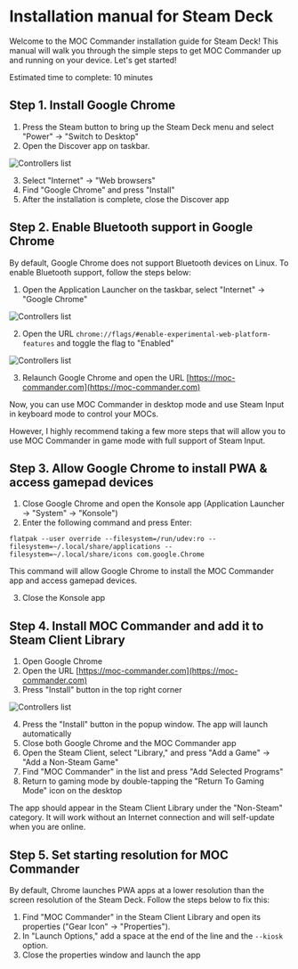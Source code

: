 # Installation manual for Steam Deck

Welcome to the MOC Commander installation guide for Steam Deck! This manual will walk you through the simple steps to get MOC Commander up and running on your device. Let's get started!

Estimated time to complete: 10 minutes

## Step 1. Install Google Chrome

1. Press the Steam button to bring up the Steam Deck menu and select "Power" -> "Switch to Desktop"
2. Open the Discover app on taskbar.

![Controllers list](https://raw.github.com/nvsukhanov/nvsukhanov.github.io/main/moc-commander/sd-manual/discover-app.png?raw=True)

3. Select "Internet" -> "Web browsers"
4. Find "Google Chrome" and press "Install"
5. After the installation is complete, close the Discover app

## Step 2. Enable Bluetooth support in Google Chrome
By default, Google Chrome does not support Bluetooth devices on Linux. To enable Bluetooth support, follow the steps below:

1. Open the Application Launcher on the taskbar, select "Internet" -> "Google Chrome"
  
![Controllers list](https://raw.github.com/nvsukhanov/nvsukhanov.github.io/main/moc-commander/sd-manual/app-launcher.png?raw=True)

2. Open the URL `chrome://flags/#enable-experimental-web-platform-features` and toggle the flag to "Enabled"

![Controllers list](https://raw.github.com/nvsukhanov/nvsukhanov.github.io/main/moc-commander/sd-manual/enable-web-bluetooth.png?raw=True)

3. Relaunch Google Chrome and open the URL [https://moc-commander.com](https://moc-commander.com)

Now, you can use MOC Commander in desktop mode and use Steam Input in keyboard mode to control your MOCs.

However, I highly recommend taking a few more steps that will allow you to use MOC Commander in game mode with full support of Steam Input.

## Step 3. Allow Google Chrome to install PWA & access gamepad devices

1. Close Google Chrome and open the Konsole app (Application Launcher -> "System" -> "Konsole")
2. Enter the following command and press Enter:

```
flatpak --user override --filesystem=/run/udev:ro --filesystem=~/.local/share/applications --filesystem=~/.local/share/icons com.google.Chrome
```
This command will allow Google Chrome to install the MOC Commander app and access gamepad devices.

3. Close the Konsole app

## Step 4. Install MOC Commander and add it to Steam Client Library

1. Open Google Chrome
2. Open the URL [https://moc-commander.com](https://moc-commander.com)
3. Press "Install" button in the top right corner

![Controllers list](https://raw.github.com/nvsukhanov/nvsukhanov.github.io/main/moc-commander/sd-manual/install-pwa.png?raw=True)

4. Press the "Install" button in the popup window. The app will launch automatically
5. Close both Google Chrome and the MOC Commander app
6. Open the Steam Client, select "Library," and press "Add a Game" -> "Add a Non-Steam Game"
7. Find "MOC Commander" in the list and press "Add Selected Programs"
8. Return to gaming mode by double-tapping the "Return To Gaming Mode" icon on the desktop

The app should appear in the Steam Client Library under the "Non-Steam" category.
It will work without an Internet connection and will self-update when you are online.

## Step 5. Set starting resolution for MOC Commander
By default, Chrome launches PWA apps at a lower resolution than the screen resolution of the Steam Deck.
Follow the steps below to fix this:

1. Find "MOC Commander" in the Steam Client Library and open its properties ("Gear Icon" -> "Properties").
2. In "Launch Options," add a space at the end of the line and the `--kiosk` option.
3. Close the properties window and launch the app
